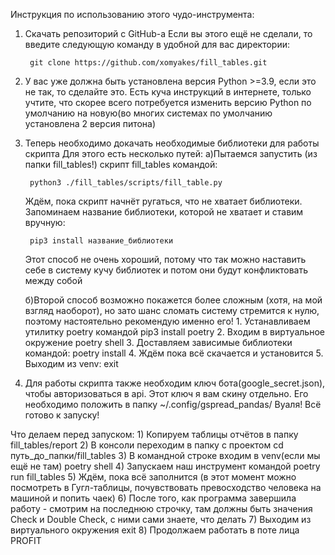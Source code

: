 Инструкция по использованию этого чудо-инструмента:
1) Скачать репозиторий с GitHub-a
	Если вы этого ещё не сделали, то введите следующую команду в удобной для вас директории:

		git clone https://github.com/xomyakes/fill_tables.git

2) У вас уже должна быть установлена версия Python >=3.9, если это не так, то сделайте это. Есть куча инструкций в интернете, только учтите,            	что скорее всего потребуется изменить версию Python по умолчанию на новую(во многих системах по умолчанию установлена 2 версия питона)
3) Теперь необходимо докачать необходимые библиотеки для работы скрипта
	Для этого есть несколько путей:
	а)Пытаемся запустить (из папки fill_tables!) скрипт fill_tables командой:

		python3 ./fill_tables/scripts/fill_table.py

	  Ждём, пока скрипт начнёт ругаться, что не хватает библиотеки. Запоминаем название библиотеки, которой не хватает и ставим вручную: 	

		pip3 install название_библиотеки
	    
	Этот способ не очень хороший, потому что так можно наставить себе в систему кучу библиотек и потом они будут конфликтовать между собой

	б)Второй способ возможно покажется более сложным (хотя, на мой взгляд наоборот), но зато шанс сломать систему стремится к нулю, поэтому настоятельно рекомендую именно его!
		1. Устанавливаем утилитку poetry командой 
			pip3 install poetry
		2. Входим в виртуальное окружение
			poetry shell
		3. Доставляем зависимые библиотеки командой:
			poetry install
		4. Ждём пока всё скачается и установится
		5. Выходим из venv:
			exit
4) Для работы скрипта также необходим ключ бота(google_secret.json), чтобы авторизоваться в api. Этот ключ я вам скину отдельно. Его необходимо положить в папку ~/.config/gspread_pandas/
Вуаля! Всё готово к запуску!

Что делаем перед запуском:
	1) Копируем таблицы отчётов в папку fill_tables/report
	2) В консоли переходим в папку с проектом
		cd путь_до_папки/fill_tables
	3) В командной строке входим в venv(если мы ещё не там)
		poetry shell
	4) Запускаем наш инструмент командой
		poetry run fill_tables
	5) Ждём, пока всё заполнится (в этот момент можно посмотреть в Гугл-таблицы, почувствовать превосходство человека на машиной и попить чаек)
	6) После того, как программа завершила работу - смотрим на последнюю строчку, там должны быть значения Check и Double Check, с ними сами знаете, что делать
	7) Выходим из виртуального окружения
		exit
	8) Продолжаем работать в поте лица
		PROFIT